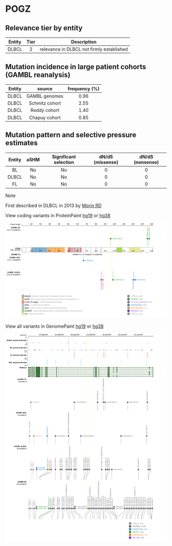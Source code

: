 # POGZ

## Relevance tier by entity

|Entity|Tier|Description                              |
|:------:|:----:|-----------------------------------------|
|DLBCL |2   |relevance in DLBCL not firmly established|

## Mutation incidence in large patient cohorts (GAMBL reanalysis)

|Entity|source        |frequency (%)|
|:------:|:--------------:|:-------------:|
|DLBCL |GAMBL genomes |0.96         |
|DLBCL |Schmitz cohort|2.55         |
|DLBCL |Reddy cohort  |1.40         |
|DLBCL |Chapuy cohort |0.85         |

## Mutation pattern and selective pressure estimates

|Entity|aSHM|Significant selection|dN/dS (missense)|dN/dS (nonsense)|
|:------:|:----:|:---------------------:|:----------------:|:----------------:|
|BL    |No  |No                   |0               |0               |
|DLBCL |No  |No                   |0               |0               |
|FL    |No  |No                   |0               |0               |


> [!NOTE]
> First described in DLBCL in 2013 by [Morin RD](https://pubmed.ncbi.nlm.nih.gov/23699601)


View coding variants in ProteinPaint [hg19](https://morinlab.github.io/LLMPP/GAMBL/POGZ_protein.html)  or [hg38](https://morinlab.github.io/LLMPP/GAMBL/POGZ_protein_hg38.html)

![image](images/proteinpaint/POGZ_NM_015100.svg)

View all variants in GenomePaint [hg19](https://morinlab.github.io/LLMPP/GAMBL/POGZ.html)  or [hg38](https://morinlab.github.io/LLMPP/GAMBL/POGZ_hg38.html)

![image](images/proteinpaint/POGZ.svg)
